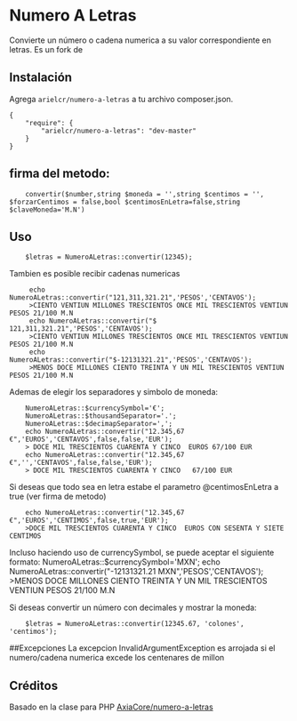 # Numero A Letras

Convierte un número o cadena numerica a su valor correspondiente en letras.
Es un fork de

## Instalación

Agrega `arielcr/numero-a-letras` a tu archivo composer.json.

    {
        "require": {
            "arielcr/numero-a-letras": "dev-master"
        }
    }
## firma del metodo:
		convertir($number,string $moneda = '',string $centimos = '', $forzarCentimos = false,bool $centimosEnLetra=false,string $claveMoneda='M.N')

## Uso

        $letras = NumeroALetras::convertir(12345);
Tambien es posible recibir cadenas numericas

         echo  NumeroALetras::convertir("121,311,321.21",'PESOS','CENTAVOS');
         >CIENTO VENTIUN MILLONES TRESCIENTOS ONCE MIL TRESCIENTOS VENTIUN  PESOS 21/100 M.N
         echo NumeroALetras::convertir("$ 121,311,321.21",'PESOS','CENTAVOS');
         >CIENTO VENTIUN MILLONES TRESCIENTOS ONCE MIL TRESCIENTOS VENTIUN  PESOS 21/100 M.N
         echo NumeroALetras::convertir("$-12131321.21",'PESOS','CENTAVOS');
         >MENOS DOCE MILLONES CIENTO TREINTA Y UN MIL TRESCIENTOS VENTIUN  PESOS 21/100 M.N
        
Ademas de elegir los separadores y simbolo de moneda:

		NumeroALetras::$currencySymbol='€';
		NumeroALetras::$thousandSeparator='.';
		NumeroALetras::$decimapSeparator=',';
 		echo NumeroALetras::convertir("12.345,67 €",'EUROS','CENTAVOS',false,false,'EUR');
 		> DOCE MIL TRESCIENTOS CUARENTA Y CINCO  EUROS 67/100 EUR
 		echo NumeroALetras::convertir("12.345,67 €",'','CENTAVOS',false,false,'EUR');
 		> DOCE MIL TRESCIENTOS CUARENTA Y CINCO   67/100 EUR

Si deseas que todo sea en letra estabe el parametro @centimosEnLetra a true (ver firma de metodo)

 		echo NumeroALetras::convertir("12.345,67 €",'EUROS','CENTIMOS',false,true,'EUR');
 		>DOCE MIL TRESCIENTOS CUARENTA Y CINCO  EUROS CON SESENTA Y SIETE  CENTIMOS
Incluso haciendo uso de currencySymbol, se puede aceptar el siguiente formato:
		NumeroALetras::$currencySymbol='MXN';
 		echo NumeroALetras::convertir("-12131321.21 MXN",'PESOS','CENTAVOS');
 		>MENOS DOCE MILLONES CIENTO TREINTA Y UN MIL TRESCIENTOS VENTIUN  PESOS 21/100 M.N

Si deseas convertir un número con decimales y mostrar la moneda:

        $letras = NumeroALetras::convertir(12345.67, 'colones', 'centimos');
        

##Excepciones
La excepcion InvalidArgumentException es arrojada si el numero/cadena numerica excede los centenares de millon 

## Créditos

Basado en la clase para PHP [AxiaCore/numero-a-letras](https://github.com/AxiaCore/numero-a-letras/blob/master/php/NumberToLetterConverter.class.php)

